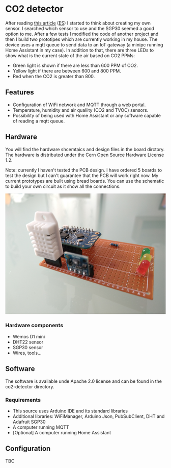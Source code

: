 # CO2 detector

After reading [this article](https://theconversation.com/how-to-use-ventilation-and-air-filtration-to-prevent-the-spread-of-coronavirus-indoors-143732) ([ES](https://www.bbc.com/mundo/noticias-53754274)) I started to think about creating my own sensor. I searched which sensor to use and the SGP30 seemed a good option to me. After a few tests I modified the code of another project and then I build two prototipes which are currently working in my house. The device uses a mqtt queue to send data to an IoT gateway (a minipc running Home Assistant in my case). In addition to that, there are three LEDs to show what is the current state of the air based on CO2 PPMs:

- Green light is shown if there are less than 600 PPM of CO2.
- Yellow light if there are between 600 and 800 PPM.
- Red when the CO2 is greater than 800.

## Features
- Configuration of WiFi network and MQTT through a web portal.
- Temperature, humidity and air qualiity (CO2 and TVOC) sensors.
- Possibility of being used with Home Assistant or any software capable of reading a mqtt queue.

## Hardware

You will find the hardware shcemtaics and design files in the board dirctory. The hardware is distributed under the Cern Open Source Hardware License 1.2.

Note: currently I haven't tested the PCB design. I have ordered 5 boards to test the design but I can't guarantee that the PCB will work right now. My current prototypes are built using bread boards. You can use the schematic to build your own circuit as it show all the connections.

![Prototype](doc/images/prototype-1.jpg) 

### Hardware components
- Wemos D1 mini
- DHT22 sensor
- SGP30 sensor
- Wires, tools...

## Software

The software is available unde Apache 2.0 license and can be found in the co2-detector directory.


### Requirements
- This source uses Arduino IDE and its standard libraries
- Additional libraries: WiFiManager, Arduino Json, PubSubClient, DHT and Adafruit SGP30
- A computer running MQTT
- [Optional] A computer running Home Assistant

## Configuration

TBC

